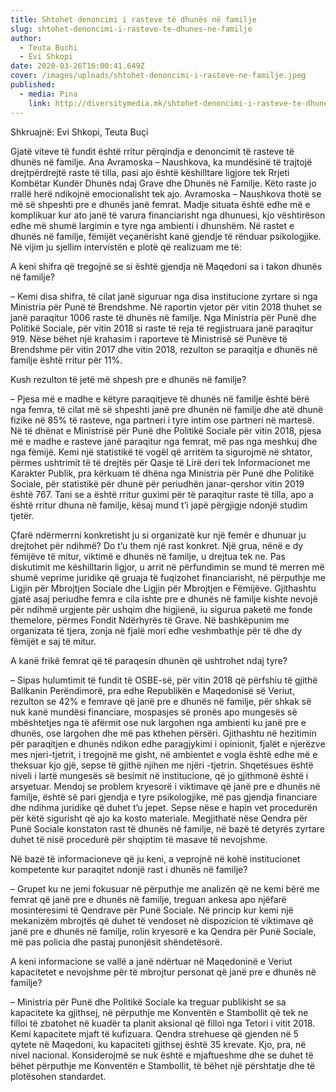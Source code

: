 ```yaml
---
title: Shtohet denoncimi i rasteve të dhunës në familje
slug: shtohet-denoncimi-i-rasteve-te-dhunes-ne-familje
author:
  - Teuta Buchi
  - Evi Shkopi
date: 2020-03-26T16:00:41.649Z
cover: /images/uploads/shtohet-denoncimi-i-rasteve-ne-familje.jpeg
published:
  - media: Pina
    link: http://diversitymedia.mk/shtohet-denoncimi-i-rasteve-te-dhunes-ne-familje/
---
```


Shkruajnë: Evi Shkopi, Teuta Buçi

Gjatë viteve të fundit është rritur përqindja e denoncimit të rasteve të dhunës në familje. Ana Avramoska – Nаushkova, ka mundësinë të trajtojë drejtpërdrejtë raste të tilla, pasi ajo është këshilltare ligjore tek Rrjeti Kombëtar Kundër Dhunës ndaj Grave dhe Dhunës në Familje. Këto raste jo rrallë herë ndikojnë emocionalisht tek ajo. Avramoska – Nаushkova thotë se më së shpeshti pre e dhunës janë femrat. Madje situata është edhe më e komplikuar kur ato janë të varura financiarisht nga dhunuesi, kjo vështirëson edhe më shumë largimin e tyre nga ambienti i dhunshëm. Në rastet e dhunës në familje, fëmijët veçanërisht kanë gjendje të rënduar psikologjike. Në vijim ju sjellim intervistën e plotë që realizuam me të:

A keni shifra që tregojnë se si është gjendja në Maqedoni sa i takon dhunës në familje?

– Kemi disa shifra, të cilat janë siguruar nga disa institucione zyrtare si nga Ministria për Punë të Brendshme. Në raportin vjetor për vitin 2018 thuhet se janë paraqitur 1006 raste të dhunës në familje. Nga Ministria për Punë dhe Politikë Sociale, për vitin 2018 si raste të reja të regjistruara janë paraqitur 919. Nëse bëhet një krahasim i raporteve të Ministrisë së Punëve të Brendshme për vitin 2017 dhe vitin 2018, rezulton se paraqitja e dhunës në familje është rritur për 11%.

Kush rezulton të jetë më shpesh pre e dhunës në familje?

– Pjesa më e madhe e këtyre paraqitjeve të dhunës në familje është bërë nga femra, të cilat më së shpeshti janë pre dhunën në familje dhe atë dhunë fizike në 85% të rasteve, nga partneri i tyre intim ose partneri në martesë. Në të dhënat e Ministrisë për Punë dhe Politikë Sociale për vitin 2018, pjesa më e madhe e rasteve janë paraqitur nga femrat, më pas nga meshkuj dhe nga fëmijë. Kemi një statistikë të vogël që arritëm ta sigurojmë në shtator, përmes ushtrimit të të drejtës për Qasje të Lirë deri tek Informacionet me Karakter Publik, pra kërkuam të dhëna nga Ministria për Punë dhe Politikë Sociale, për statistikë për dhunë për periudhën janar-qershor vitin 2019 është 767. Tani se a është rritur guximi për të paraqitur raste të tilla, apo a është rritur dhuna në familje, kësaj mund t’i japë përgjigje ndonjë studim tjetër.

Çfarë ndërmerrni konkretisht ju si organizatë kur një femër e dhunuar ju drejtohet për ndihmë?
Do t’u them një rast konkret. Një grua, nënë e dy fëmijëve të mitur, viktimë e dhunës në familje, u drejtua tek ne. Pas diskutimit me këshilltarin ligjor, u arrit në përfundimin se mund të merren më shumë veprime juridike që gruaja të fuqizohet financiarisht, në përputhje me Ligjin për Mbrojtjen Sociale dhe Ligjin për Mbrojtjen e Fëmijëve. Gjithashtu gjatë asaj periudhe femra e cila ishte pre e dhunës në familje kishte nevojë për ndihmë urgjente për ushqim dhe higjienë, iu sigurua paketë me fonde themelore, përmes Fondit Ndërhyrës të Grave. Në bashkëpunim me organizata të tjera, zonja në fjalë mori edhe veshmbathje për të dhe dy fëmijët e saj të mitur.

A kanë frikë femrat që të paraqesin dhunën që ushtrohet ndaj tyre?

– Sipas hulumtimit të fundit të OSBE-së, për vitin 2018 që përfshiu të gjithë Ballkanin Perëndimorë, pra edhe Republikën e Maqedonisë së Veriut, rezulton se 42% e femrave që janë pre e dhunës në familje, për shkak së nuk kanë mundësi financiare, mospasjes së pronës apo mungesës së mbështetjes nga të afërmit ose nuk largohen nga ambienti ku janë pre e dhunës, ose largohen dhe më pas kthehen përsëri. Gjithashtu në hezitimin për paraqitjen e dhunës ndikon edhe paragjykimi i opinionit, fjalët e njerëzve mes njeri-tjetrit, i tregojnë me gisht, në ambientet e vogla është edhe më e theksuar kjo gjë, sepse të gjithë njihen me njëri -tjetrin. Shqetësues është niveli i lartë mungesës së besimit në institucione, që jo gjithmonë është i arsyetuar. Mendoj se problem kryesorë i viktimave që janë pre e dhunës në familje, është së pari gjendja e tyre psikologjike, më pas gjendja financiare dhe ndihma juridike që duhet t’u jepet. Sepse nëse e hapin vet procedurën për këtë sigurisht që ajo ka kosto materiale. Megjithatë nëse Qendra për Punë Sociale konstaton rast të dhunës në familje, në bazë të detyrës zyrtare duhet të nisë procedurë për shqiptim të masave të nevojshme.

Në bazë të informacioneve që ju keni, a veprojnë në kohë institucionet kompetente kur paraqitet ndonjë rast i dhunës në familje?

– Grupet ku ne jemi fokusuar në përputhje me analizën që ne kemi bërë me femrat që janë pre e dhunës në familje, treguan ankesa apo njëfarë mosinteresimi të Qendrave për Punë Sociale. Në princip kur kemi një mekanizëm mbrojtës që duhet të vendoset në dispozicion të viktimave që janë pre e dhunës në familje, rolin kryesorë e ka Qendra për Punë Sociale, më pas policia dhe pastaj punonjësit shëndetësorë.

A keni informacione se vallë a janë ndërtuar në Maqedoninë e Veriut kapacitetet e nevojshme për të mbrojtur personat që janë pre e dhunës në familje?

– Ministria për Punë dhe Politikë Sociale ka treguar publikisht se sa kapacitete ka gjithsej, në përputhje me Konventën e Stambollit që tek ne filloi të zbatohet në kuadër ta planit aksional që filloi nga Tetori i vitit 2018. Kemi kapacitete mjaft të kufizuara. Qendra strehuese që gjenden në 5 qytete në Maqedoni, ku kapaciteti gjithsej është 35 krevate. Kjo, pra, në nivel nacional. Konsiderojmë se nuk është e mjaftueshme dhe se duhet të bëhet përputhje me Konventën e Stambollit, të bëhet një përshtatje dhe të plotësohen standardet.
